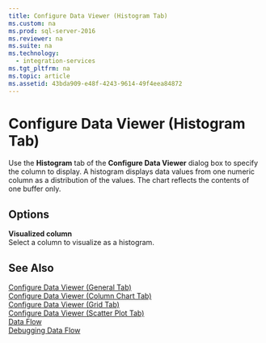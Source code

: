 ```yaml
---
title: Configure Data Viewer (Histogram Tab)
ms.custom: na
ms.prod: sql-server-2016
ms.reviewer: na
ms.suite: na
ms.technology: 
  - integration-services
ms.tgt_pltfrm: na
ms.topic: article
ms.assetid: 43bda909-e48f-4243-9614-49f4eea84872
---
```

# Configure Data Viewer (Histogram Tab)
  Use the **Histogram** tab of the **Configure Data Viewer** dialog box to specify the column to display. A histogram displays data values from one numeric column as a distribution of the values. The chart reflects the contents of one buffer only.  
  
## Options  
 **Visualized column**  
 Select a column to visualize as a histogram.  
  
## See Also  
 [Configure Data Viewer &#40;General Tab&#41;](../Topic/Configure%20Data%20Viewer%20\(General%20Tab\).md)   
 [Configure Data Viewer &#40;Column Chart Tab&#41;](../Topic/Configure%20Data%20Viewer%20\(Column%20Chart%20Tab\).md)   
 [Configure Data Viewer &#40;Grid Tab&#41;](../Topic/Configure%20Data%20Viewer%20\(Grid%20Tab\).md)   
 [Configure Data Viewer &#40;Scatter Plot Tab&#41;](../Topic/Configure%20Data%20Viewer%20\(Scatter%20Plot%20Tab\).md)   
 [Data Flow](../../Topics\TopicNameNotContainA/Data-Flow.md)   
 [Debugging Data Flow](../../Topics\TopicNameNotContainA/Debugging-Data-Flow.md)  
  
  